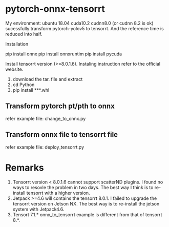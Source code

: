 # pytorch-onnx-tensorrt

My environment:
ubuntu 18.04
cuda10.2
cudnn8.0 (or cudnn 8.2 is ok)
sucessfully transform pytorch-yolov5 to tensorrt. And the reference time is reduced into half. 


Installation

pip install onnx
pip install onnxruntim
pip install pycuda

Install tensorrt version (>=8.0.1.6). Instaling instruction refer to the official website. 
1) download the tar. file and extract
2) cd Python 
3) pip install ***.whl

## Transform pytorch pt/pth to onnx
refer example file: change_to_onnx.py

## Transform onnx file to tensorrt file
refer example file: deploy_tensorrt.py

# Remarks
1. Tensorrt version < 8.0.1.6 cannot support scatterND plugins. I found no ways to resovle the problem in two days. The best way I think is to re-install tensorrt with a higher version. 
2. Jetpack >=4.6 will contains the tensorrt 8.0.1. I failed to upgrade the tensorrt version on Jetson NX. The best way is to re-install the jetson system with Jetpack4.6.  
3. Tensort 7.1.* onnx_to_tensorrt example is different from that of tensorrt 8.*. 










